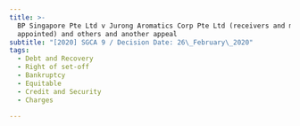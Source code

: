 ```yaml
---
title: >-
  BP Singapore Pte Ltd v Jurong Aromatics Corp Pte Ltd (receivers and managers
  appointed) and others and another appeal
subtitle: "[2020] SGCA 9 / Decision Date: 26\_February\_2020"
tags:
  - Debt and Recovery
  - Right of set-off
  - Bankruptcy
  - Equitable
  - Credit and Security
  - Charges

---
```

